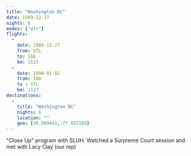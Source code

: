 ```yaml
---
title: "Washington DC"
date: 1989-12-27
nights: 6
modes: ["air"]
flights:
  -
    date: 1989-12-27
    from: STL
    to: IAD
    km: 1117
  -
    date: 1990-01-02
    from: IAD
    to : STL
    km: 1117
destinations:
  -
    title: "Washington DC"
    nights: 6
    location: ""
    geo: [38.889441,-77.035168]
---
```


"Close Up" program with SLUH. Watched a Surpreme Court session and met with Lacy Clay (our rep)

